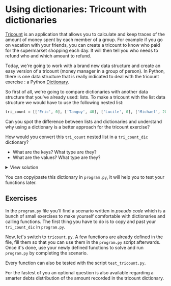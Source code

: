 # Using dictionaries: Tricount with dictionaries
[Tricount](https://www.tricount.com/) is an application that allows you to calculate and keep traces of the amount of money spent by each member of a group.
For example if you go on vacation with your friends, you can create a tricount to know who paid for the supermarket shopping each day. It will then tell you who needs to refund who and which amount to refund.

Today, we're going to work with a brand new data structure and create an easy version of a tricount (money manager in a group of person).
In Python, there is one data structure that is really indicated to deal with the tricount exercise : a Python [Dictionary](https://docs.python.org/3/tutorial/datastructures.html#dictionaries).

So first of all, we're going to compare dictionaries with another data structure that you've already used: lists.
To make a tricount with the list data structure we would have to use the following nested list:
```python
tri_count = [['Eric', 0], ['Tanguy', 40], ['Lucile', 0], ['Michael', 20]]
```
Can you spot the difference between lists and dictionaries and understand why using a dictionary is a better approach for the tricount exercise?

How would you convert this `tri_count` nested list in a `tri_count_dic` dictionary?
- What are the keys? What type are they?
- What are the values? What type are they?
<details><summary markdown='span'>View solution
</summary>

```python
tri_count_dic = {"Eric": 0.0, "Tanguy": 40.0, "Lucile": 0.0, 'Michael': 20.0}
```
The key of the tricount dictionary will be the username (`str`) and the values their amount of money spent (`int`).
</details>

You can copy/paste this dictionary in `program.py`, it will help you to test your functions later.

## Exercises
In the `program.py` file you'll find a scenario written in *pseudo code* which is a bunch of small exercises to make yourself comfortable with dictionaries and calling functions.
The first thing you have to do is to copy and past your `tri_count_dic` in `program.py`.

Now, let's switch to `tricount.py`. A few functions are already defined in the file, fill them so that you can use them in the `program.py` script afterwards. Once it's done, use your newly defined functions to solve and run `program.py` by completing the scenario.

Every function can also be tested with the script `test_tricount.py`.

For the fastest of you an optional question is also available regarding a smarter debts distribution of the amount recorded in the tricount dictionary.
